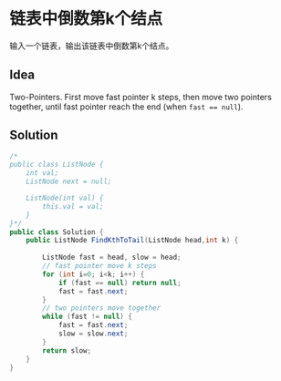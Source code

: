 # 链表中倒数第k个结点

输入一个链表，输出该链表中倒数第k个结点。

## Idea

Two-Pointers. First move fast pointer k steps, then move two pointers together, until fast pointer reach the end (when `fast == null`).

## Solution

```java
/*
public class ListNode {
    int val;
    ListNode next = null;

    ListNode(int val) {
        this.val = val;
    }
}*/
public class Solution {
    public ListNode FindKthToTail(ListNode head,int k) {
        
        ListNode fast = head, slow = head;
        // fast pointer move k steps
        for (int i=0; i<k; i++) {
            if (fast == null) return null;
            fast = fast.next;
        }
        // two pointers move together
        while (fast != null) {
            fast = fast.next;
            slow = slow.next;
        }
        return slow;
    }
}
```

